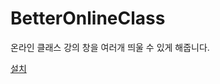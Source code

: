 # BetterOnlineClass

온라인 클래스 강의 창을 여러개 띄울 수 있게 해줍니다.

[설치](https://raw.githubusercontent.com/green1052/BetterOnlineClass/main/BetterOnlineClass.user.js)
